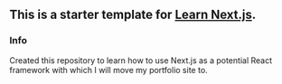 ## This is a starter template for [Learn Next.js](https://nextjs.org/learn).

### Info
Created this repository to learn how to use Next.js as a potential React framework with which I will move my portfolio site to.